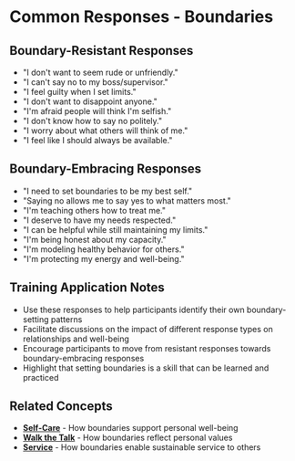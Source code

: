 # Common Responses - Boundaries

## Boundary-Resistant Responses
- "I don't want to seem rude or unfriendly."
- "I can't say no to my boss/supervisor."
- "I feel guilty when I set limits."
- "I don't want to disappoint anyone."
- "I'm afraid people will think I'm selfish."
- "I don't know how to say no politely."
- "I worry about what others will think of me."
- "I feel like I should always be available."

## Boundary-Embracing Responses
- "I need to set boundaries to be my best self."
- "Saying no allows me to say yes to what matters most."
- "I'm teaching others how to treat me."
- "I deserve to have my needs respected."
- "I can be helpful while still maintaining my limits."
- "I'm being honest about my capacity."
- "I'm modeling healthy behavior for others."
- "I'm protecting my energy and well-being."

## Training Application Notes
- Use these responses to help participants identify their own boundary-setting patterns
- Facilitate discussions on the impact of different response types on relationships and well-being
- Encourage participants to move from resistant responses towards boundary-embracing responses
- Highlight that setting boundaries is a skill that can be learned and practiced

## Related Concepts
- **[Self-Care](../time-out/README.md)** - How boundaries support personal well-being
- **[Walk the Talk](../walk-the-talk/README.md)** - How boundaries reflect personal values
- **[Service](../service/README.md)** - How boundaries enable sustainable service to others
